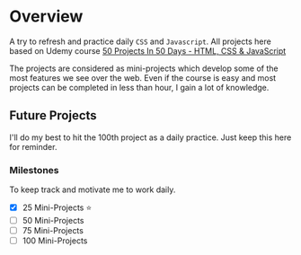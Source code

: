 
# Overview
A try to refresh and practice daily `CSS` and `Javascript`. All projects here based on Udemy course [50 Projects In 50 Days - HTML, CSS & JavaScript](https://www.udemy.com/course/50-projects-50-days/)

The projects are considered as mini-projects which develop some of the most features we see over the web. Even if the course is easy and most projects can be completed in less than hour, I gain a lot of knowledge. 
## Future Projects
I'll do my best to hit the 100th project as a daily practice. Just keep this here for reminder. 
### Milestones 
To keep track and motivate me to work daily.
- [x] 25 Mini-Projects :star:
- [ ] 50 Mini-Projects
- [ ] 75 Mini-Projects
- [ ] 100 Mini-Projects
